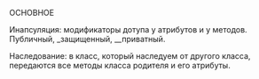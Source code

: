 ОСНОВНОЕ

Инапсуляция: модификаторы дотупа у атрибутов и у методов. Публичный, _защищенный, __приватный.

Наследование: в класс, который наследуем от другого класса, передаются все методы класса родителя и его атрибуты.